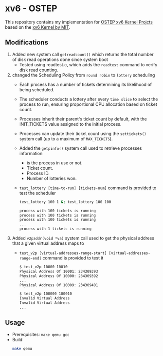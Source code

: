 # xv6 - OSTEP
This repository contains my implementation for [OSTEP xv6 Kernel Projcts](https://github.com/remzi-arpacidusseau/ostep-projects/tree/master?tab=readme-ov-file#kernel-hacking-projects-xv6) based on the [xv6 Kernel by MIT](https://github.com/mit-pdos/xv6-public).
## Modifications
1. Added new system call `getreadcount()` which returns the total number of disk read operations done since system boot
    - Tested using readtest.c, which adds the `readtest` command to verify disk read counting.
2. changed the Scheduling Policy from `round robin` to `lottery` scheduling
    - Each process has a number of tickets determining its likelihood of being scheduled.
    - The scheduler conducts a lottery after every `time slice` to select the process to run, ensuring proportional CPU allocation based on ticket count.
    - Processes inherit their parent's ticket count by default, with the INIT_TICKETS value assigned to the initial process.
    - Processes can update their ticket count using the `settickets()` system call (up to a maximum of `MAX_TICKETS`).
    - Added the `getpinfo()` system call used to retrieve processes information
        - is the process in use or not.
        - Ticket count.
        - Process ID.
        - Number of lotteries won.
    - `test_lottery [time-to-run] [tickets-num]` command is provided to test the scheduler

        ```bash
        test_lottery 100 1 &; test_lottery 100 100
        
        process with 100 tickets is running
        process with 100 tickets is running
        process with 100 tickets is running
        ...
        process with 1 tickets is running
        ```
3. Added `v2paddr(void *va)` system call used to get the physical address that a given virtual address maps to
    - `test_v2p [virtual-addresses-range-start] [virtual-addresses-range-end]` command is provided to test it

        ```bash
        $ test_v2p 10000 10010
        Physical Address Of 10001: 234309393
        Physical Address Of 10000: 234309392
        ...
        Physical Address Of 10009: 234309401

        $ test_v2p 100000 100010
        Invalid Virtual Address
        Invalid Virtual Address
        ...
## Usage
- Prerequisites: `make qemu gcc`
- Build
    ```bash
    make qemu
    ```
